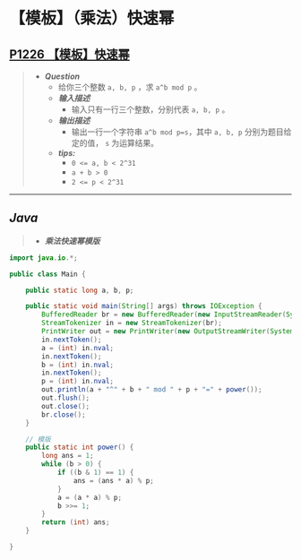 # 【模板】（乘法）快速幂

## [P1226 【模板】快速幂](https://www.luogu.com.cn/problem/P1226)

> - ***Question***
>   - 给你三个整数 `a, b, p` ，求 `a^b mod p` 。
>   - ***输入描述***
>     - 输入只有一行三个整数，分别代表 `a, b, p` 。
>   - ***输出描述***
>     - 输出一行一个字符串 `a^b mod p=s`，其中 `a, b, p` 分别为题目给定的值， `s` 为运算结果。
>   - ***tips:***
>     - `0 <= a, b < 2^31`
>     - `a + b > 0`
>     - `2 <= p < 2^31`

---

## *Java*

> - ***乘法快速幂模版***

```java
import java.io.*;

public class Main {

    public static long a, b, p;

    public static void main(String[] args) throws IOException {
        BufferedReader br = new BufferedReader(new InputStreamReader(System.in));
        StreamTokenizer in = new StreamTokenizer(br);
        PrintWriter out = new PrintWriter(new OutputStreamWriter(System.out));
        in.nextToken();
        a = (int) in.nval;
        in.nextToken();
        b = (int) in.nval;
        in.nextToken();
        p = (int) in.nval;
        out.println(a + "^" + b + " mod " + p + "=" + power());
        out.flush();
        out.close();
        br.close();
    }

    // 模版
    public static int power() {
        long ans = 1;
        while (b > 0) {
            if ((b & 1) == 1) {
                ans = (ans * a) % p;
            }
            a = (a * a) % p;
            b >>= 1;
        }
        return (int) ans;
    }

}
```
